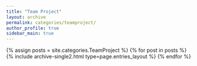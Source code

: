 ```yaml
---
title: "Team Project"
layout: archive
permalink: categories/teamproject/
author_profile: true
sidebar_main: true
---
```



{% assign posts = site.categories.TeamProject %}
{% for post in posts %} {% include archive-single2.html type=page.entries_layout %} {% endfor %}